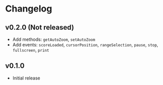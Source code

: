 # Changelog

## v0.2.0 (Not released)

* Add methods: `getAutoZoom`, `setAutoZoom`
* Add events: `scoreLoaded`, `cursorPosition`, `rangeSelection`, `pause`, `stop`, `fullscreen`, `print`

## v0.1.0

* Initial release
